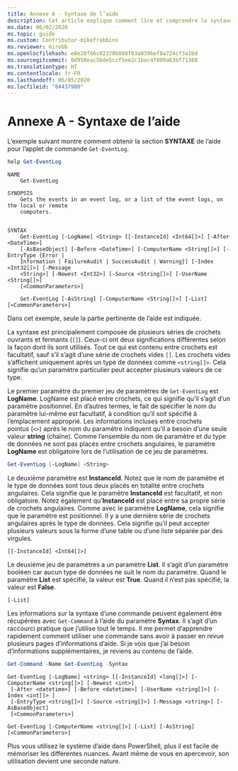 ```yaml
---
title: Annexe A - Syntaxe de l’aide
description: Cet article explique comment lire et comprendre la syntaxe d’une applet de commande telle que présentée par Get-Help.
ms.date: 06/02/2020
ms.topic: guide
ms.custom: Contributor-mikefrobbins
ms.reviewer: mirobb
ms.openlocfilehash: e8e28f66c02370b098f63a0396ef8a724cf3a1bd
ms.sourcegitcommit: 0d958eac5bde5ccf5ee2c1bac4f009a63bf71368
ms.translationtype: HT
ms.contentlocale: fr-FR
ms.lasthandoff: 06/05/2020
ms.locfileid: "84437980"
---
```

# <a name="appendix-a---help-syntax"></a>Annexe A - Syntaxe de l’aide

L’exemple suivant montre comment obtenir la section **SYNTAXE** de l’aide pour l’applet de commande `Get-EventLog`.

```powershell
help Get-EventLog
```

```Output
NAME
    Get-EventLog

SYNOPSIS
    Gets the events in an event log, or a list of the event logs, on the local or remote
    computers.


SYNTAX
    Get-EventLog [-LogName] <String> [[-InstanceId] <Int64[]>] [-After <DateTime>]
    [-AsBaseObject] [-Before <DateTime>] [-ComputerName <String[]>] [-EntryType {Error |
    Information | FailureAudit | SuccessAudit | Warning}] [-Index <Int32[]>] [-Message
    <String>] [-Newest <Int32>] [-Source <String[]>] [-UserName <String[]>]
    [<CommonParameters>]

    Get-EventLog [-AsString] [-ComputerName <String[]>] [-List] [<CommonParameters>]
```

Dans cet exemple, seule la partie pertinente de l’aide est indiquée.

La syntaxe est principalement composée de plusieurs séries de crochets ouvrants et fermants (`[]`). Ceux-ci ont deux significations différentes selon la façon dont ils sont utilisés. Tout ce qui est contenu entre crochets est facultatif, sauf s’il s’agit d’une série de crochets vides `[]`. Les crochets vides s’affichent uniquement après un type de données comme `<string[]>`. Cela signifie qu’un paramètre particulier peut accepter plusieurs valeurs de ce type.

Le premier paramètre du premier jeu de paramètres de `Get-EventLog` est **LogName**. LogName est placé entre crochets, ce qui signifie qu’il s’agit d’un paramètre positionnel. En d’autres termes, le fait de spécifier le nom du paramètre lui-même est facultatif, à condition qu’il soit spécifié à l’emplacement approprié. Les informations incluses entre crochets pointus (`<>`) après le nom du paramètre indiquent qu’il a besoin d’une seule valeur **string** (chaîne). Comme l’ensemble du nom de paramètre et du type de données ne sont pas placés entre crochets angulaires, le paramètre **LogName** est obligatoire lors de l’utilisation de ce jeu de paramètres.

```powershell
Get-EventLog [-LogName] <String>
```

Le deuxième paramètre est **InstanceId**. Notez que le nom de paramètre et le type de données sont tous deux placés en totalité entre crochets angulaires. Cela signifie que le paramètre **InstanceId** est facultatif, et non obligatoire. Notez également qu’**InstanceId** est placé entre sa propre série de crochets angulaires. Comme avec le paramètre **LogName**, cela signifie que le paramètre est positionnel. Il y a une dernière série de crochets angulaires après le type de données. Cela signifie qu’il peut accepter plusieurs valeurs sous la forme d’une table ou d’une liste séparée par des virgules.

```
[[-InstanceId] <Int64[]>]
```

Le deuxième jeu de paramètres a un paramètre **List**. Il s’agit d’un paramètre booléen car aucun type de données ne suit le nom du paramètre. Quand le paramètre **List** est spécifié, la valeur est **True**. Quand il n’est pas spécifié, la valeur est **False**.

```
[-List]
```

Les informations sur la syntaxe d’une commande peuvent également être récupérées avec `Get-Command` à l’aide du paramètre **Syntax**. Il s’agit d’un raccourci pratique que j’utilise tout le temps. Il me permet d’apprendre rapidement comment utiliser une commande sans avoir à passer en revue plusieurs pages d’informations d’aide. Si je vois que j’ai besoin d’informations supplémentaires, je reviens au contenu de l’aide.

```powershell
Get-Command -Name Get-EventLog -Syntax
```

```Output
Get-EventLog [-LogName] <string> [[-InstanceId] <long[]>] [-ComputerName <string[]>] [-Newest <int>]
 [-After <datetime>] [-Before <datetime>] [-UserName <string[]>] [-Index <int[]> ]
 [-EntryType <string[]>] [-Source <string[]>] [-Message <string>] [-AsBaseObject]
 [<CommonParameters>]

Get-EventLog [-ComputerName <string[]>] [-List] [-AsString] [<CommonParameters>]
```

Plus vous utilisez le système d’aide dans PowerShell, plus il est facile de mémoriser les différentes nuances. Avant même de vous en apercevoir, son utilisation devient une seconde nature.
